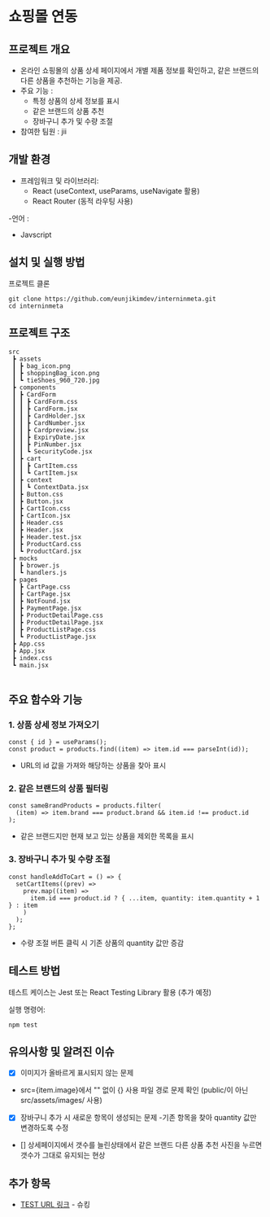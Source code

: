 # 쇼핑몰 연동

## 프로젝트 개요

- 온라인 쇼핑몰의 상품 상세 페이지에서 개별 제품 정보를 확인하고, 같은 브랜드의 다른 상품을 추천하는 기능을 제공.
- 주요 기능 :
  - 특정 상품의 상세 정보를 표시
  - 같은 브랜드의 상품 추천
  - 장바구니 추가 및 수량 조절
- 참여한 팀원 : jii

## 개발 환경

- 프레임워크 및 라이브러리:
  - React (useContext, useParams, useNavigate 활용)
  - React Router (동적 라우팅 사용)

-언어 :

- Javscript

## 설치 및 실행 방법

프로젝트 클론

```
git clone https://github.com/eunjikimdev/interninmeta.git
cd interninmeta
```

## 프로젝트 구조

```
src
 ┣ assets
 ┃ ┣ bag_icon.png
 ┃ ┣ shoppingBag_icon.png
 ┃ ┗ tieShoes_960_720.jpg
 ┣ components
 ┃ ┣ CardForm
 ┃ ┃ ┣ CardForm.css
 ┃ ┃ ┣ CardForm.jsx
 ┃ ┃ ┣ CardHolder.jsx
 ┃ ┃ ┣ CardNumber.jsx
 ┃ ┃ ┣ Cardpreview.jsx
 ┃ ┃ ┣ ExpiryDate.jsx
 ┃ ┃ ┣ PinNumber.jsx
 ┃ ┃ ┗ SecurityCode.jsx
 ┃ ┣ cart
 ┃ ┃ ┣ CartItem.css
 ┃ ┃ ┗ CartItem.jsx
 ┃ ┣ context
 ┃ ┃ ┗ ContextData.jsx
 ┃ ┣ Button.css
 ┃ ┣ Button.jsx
 ┃ ┣ CartIcon.css
 ┃ ┣ CartIcon.jsx
 ┃ ┣ Header.css
 ┃ ┣ Header.jsx
 ┃ ┣ Header.test.jsx
 ┃ ┣ ProductCard.css
 ┃ ┗ ProductCard.jsx
 ┣ mocks
 ┃ ┣ brower.js
 ┃ ┗ handlers.js
 ┣ pages
 ┃ ┣ CartPage.css
 ┃ ┣ CartPage.jsx
 ┃ ┣ NotFound.jsx
 ┃ ┣ PaymentPage.jsx
 ┃ ┣ ProductDetailPage.css
 ┃ ┣ ProductDetailPage.jsx
 ┃ ┣ ProductListPage.css
 ┃ ┗ ProductListPage.jsx
 ┣ App.css
 ┣ App.jsx
 ┣ index.css
 ┗ main.jsx


```

## 주요 함수와 기능

### 1. 상품 상세 정보 가져오기

```
const { id } = useParams();
const product = products.find((item) => item.id === parseInt(id));

```

- URL의 id 값을 가져와 해당하는 상품을 찾아 표시

### 2. 같은 브랜드의 상품 필터링

```
const sameBrandProducts = products.filter(
  (item) => item.brand === product.brand && item.id !== product.id
);

```

- 같은 브랜드지만 현재 보고 있는 상품을 제외한 목록을 표시

### 3. 장바구니 추가 및 수량 조절

```
const handleAddToCart = () => {
  setCartItems((prev) =>
    prev.map((item) =>
      item.id === product.id ? { ...item, quantity: item.quantity + 1 } : item
    )
  );
};
```

- 수량 조절 버튼 클릭 시 기존 상품의 quantity 값만 증감

## 테스트 방법

테스트 케이스는 Jest 또는 React Testing Library 활용 (추가 예정)

실행 명령어:

```
npm test
```

## 유의사항 및 알려진 이슈

- [x] 이미지가 올바르게 표시되지 않는 문제

- src={item.image}에서 "" 없이 {} 사용
  파일 경로 문제 확인 (public/이 아닌 src/assets/images/ 사용)

- [x] 장바구니 추가 시 새로운 항목이 생성되는 문제 -기존 항목을 찾아 quantity 값만 변경하도록 수정

- [] 상세페이지에서 갯수를 늘린상태에서 같은 브랜드 다른 상품 추천 사진을 누르면 갯수가 그대로 유지되는 현상

## 추가 항목

- [TEST URL 링크](https://velvety-sorbet-24b6b7.netlify.app/) - 슈킹

